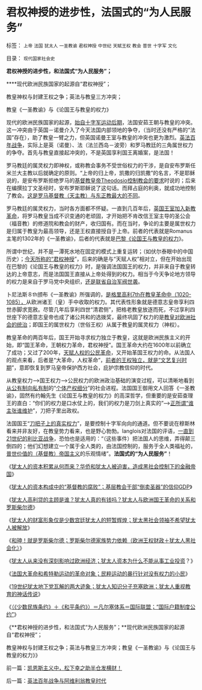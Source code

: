 # 君权神授的进步性，法国式的“为人民服务”

标签： `上帝` `法国` `犹太人` `一圣教谕` `君权神授` `中世纪` `天赋王权` `教会` `普世` `十字军` `文化` 

目录： `现代国家社会史`

**君权神授的进步性，和法国式“为人民服务”；**

****现代欧洲民族国家的起源自“君权神授”；

教皇神权与封建王权之争；英法与教皇三方冲突；

教皇《一圣教谕》与《论国王与教皇的权力》

现代的欧洲民族国家的起源，[始自十字军运动后期](../../../2010/5/24/法兰克“封建”因生产力大倒退.md)，法国安茹王朝与教皇的冲突。这一冲突由于英国－诺曼介入了今天法国内部领地的争夺，（当时还没有严格的“法国”存在），助了教皇一臂之力，但英国诺曼王室与教皇的冲突也更为激烈。[英法百年战争](../../../2011/3/9/英王why对大宪章有诚信？法国弱在那里？.md)，实际上是英（诺曼）、法（法兰西岛－波旁）和罗马教廷的三角属世权力的争夺。首先与教皇直接起冲突的，不是英国享利国王离婚案，是法国！

罗马教廷的属灵权力即神权，或称教会事务不受世俗权力的干涉，是自安布罗斯任米兰大主教以后就确定的原则。“上帝的归上帝，凯撒的归凯撒”的名言，不是耶稣说的，是安布罗斯拒绝罗马的[基督教皇帝Theodosio控制教会的要求](../../../2010/11/26/基督教罗马帝国对基督徒的迫害，对异教的残酷迫害；.md)时说的；后来在编撰拉丁文圣经时，安布罗斯耶稣说了这句话。而拜占庭的利奥，就成功地控制了教会。[这是罗马基督教（天主教）与东正教最大的不同](../../../2010/11/5/罗马教皇和大主教的区别;为什么基督教会自称代表了民主？.md)。

罗马教廷的属灵权力，当时各方面都不怀疑。一直到几百年后，[英国王室加入新教革命](../../../2011/3/9/英王why对大宪章有诚信？法国弱在那里？.md)，将罗马教皇当成不识变通的老顽固，才开始把不肯改信王室主导的圣公会（福音教）的修道院和教会的财产，收归国有。而在当时，争论的主要是属世权力是归属于教皇为最高领导，还是王权直接授自于上帝。前者的代表就是Romanus主笔的1302年的《一圣教谕》，后者的代表就是[巴黎《论国王与教皇的权力](../../../2011/3/7/《大宪章》是国王对教皇的革命.md)》。

所谓中世纪，并不是一潭死水地在固定的模式上重复运转；（如伏尔泰眼中的中国历史）；[今天所称的“君权神授](../../../2011/1/26/君权神授“向弱者倾斜”和绝对的弱者.md)”，后来的确是与“天赋人权”相对立，但在开始出现在巴黎的《论国王与教皇的权力》时，是强调法国国王的权力，并非来自于教皇转达的上帝意志，而是法国国王直接从上帝处得到的权力。相当于今天争论地方领导的权力是来自于罗马党中央组织，[还是联省自治军阀世袭](../../../2011/1/10/“联省自治”军阀混战必定导致中央集权.md)。

卜尼法斯８th颁布《一圣教谕》所强调的，[是格里高利7th在教皇革命中（1020-1085），](../../../2011/1/23/五四愚昧精神和中世纪道德法庭.md)从欧洲诸王（皇）手中收取的权力。其代表性形象就是德意志皇帝享利四世赤脚求宽赦。尽管几年后享利四世“清君侧”，把格老教皇放逐而死，不过享利四世座下的德意志皇帝也成了诸公共和的选拨奖，最终巩固了权力的是[教皇对欧洲社会的统治](../../../2011/3/13/文艺复兴在意大利仅仅复兴了文艺.md)；即国王的属世权力（世俗王权）从属于教皇的属灵权力（神权）。

教皇革命的两百年后，国王开始寻求权力独立于教皇，这就是欧洲民族主义的开始，即“国王革命，王朝权力革命，君权神授”。国王革命大约在1600年以前确立了成功；又过了200年，[天赋人权的公民革命](../../../2009/10/17/人权是经济学概念.md)，又开始革国王权力的命。从法国人的观点来看，后者是“大革命，人权革命”，[前者的王权独立，就是“文艺复兴时期](../../../2010/11/20/基督教中世纪是信仰的泛滥，社会的退步.md)”，意即恢复到罗马皇帝保护西方社会，庇护宗教信仰的时代。

从教皇权力——>国王权力——>公民权力的欧洲政治基础的演变过程，可以清晰地看到[从公有制向私有制](../../../2010/8/8/近2500年是公有制瓦解的历史.md)的“[个体产权细分](../../../2010/1/22/管理学向经济学靠拢“产权细分”.md)”的社会进程。法国国王御用文人回答《一圣教谕》，固然有约翰先生《论国王与教皇的权力》的高深哲学，但重要的是安茹查理王的直白：“你们的权力是口水仗上的，我们的权力是刀剑上真实的”——>[正所谓“谁主张谁维护](../../../2009/4/7/谁主张谁维护的现代国际法；海洋法的利益声明.md)”，刀把子里出政权。

法国国王“[刀把子上的真实权力](../../../2010/11/18/基督教的真理和内战，教会的特权.md)”，是要控制十字军向向的通道。但不要说在穆斯林看来并非友好，在教皇势力看来，也是野心勃勃。langlois对法国的评语，[一直到21世纪的利比亚战争](../../../2011/3/25/非法无正义；不要信仰“内战不可避免”；.md)，恐怕也是适用的：“（这些事件）把法国人的思维，弄得颠三倒四的；他们幻想建立一个属于全人类的，由法国控制的，服务于全人类福祉的，[普世价值的（基督教）帝国主义](../../../2011/4/24/宪法要简单易懂，不能博大精深.md)的乐观情绪”。**法国式的“为人民服务”**！

《[犹太人的资本积累从何而来？华侨和犹太人被迫害，造成黑社会控制下的金融帝国](../../../2011/8/28/华人和犹太人的“万恶的资本”是从那里积累的？.md)》

《[犹太人的资本构成中的“基督教的腐败”；基层教会干部“倒卖圣器”的信仰GDP](../../../2011/8/28/希特勒灭绝犹太人，不是欧洲传统的反犹主义.md)》

《[犹太人高利贷的主顾是谁？犹太人真的有钱吗？犹太人与欧洲国王革命的关系和罗斯柴尔德](../../../2011/8/28/犹太人高利贷的主顾是谁？犹太人真的有钱吗？.md)》

《[犹太人的财富形象仅是少数宫廷犹太人的短暂辉煌；犹太黑社会领袖不希望犹太人被解放](../../../2011/8/29/罗斯柴尔德家族的真实身份和跨国业务.md)》

《[和珅！就是罗斯柴尔德；罗斯柴尔德家族势力依赖（欧洲王权财政＋犹太人黑社会化）](../../../2011/8/29/和珅！就是罗斯柴尔德！.md)》

《[犹太人从来没有深刻影响过欧洲经济；犹太人资本为什么不能从事工业投资](../../../2011/8/29/为什么犹太人不能产生工业资本家？.md)？》

《[法国大革命和希特勒运动的革命对象；民粹运动的暴行针对没有权力的小民](../../../2011/8/30/“等值税收总额限制”和国有企业和调控政策.md)》

《[19世纪犹太地下党瓦解的两大迹象；犹太人知识分子充塞欧洲；犹太人重视教育的神话传说](../../../2011/8/30/犹太人重视教育的神话，马克思痛骂犹太人.md)》

《[（《少数民族条约》＋《和平条约》）＝凡尔塞体系＝国际联盟；“国际户籍制度公约”](../../../2011/8/30/《国际户籍制度公约》和二战前的少数民族.md)》

《**君权神授的进步性，和法国式“为人民服务”；**现代欧洲民族国家的起源自“君权神授”；

教皇神权与封建王权之争；英法与教皇三方冲突；教皇《一圣教谕》与《论国王与教皇的权力》》

前一篇：[凯恩斯主义中，松下幸之助半仓发横财！](../../../2011/8/31/凯恩斯主义中，松下幸之助半仓发横财！.md)

后一篇：[英法百年战争与阿维利翁教皇时代](../../../2011/8/31/英法百年战争与阿维利翁教皇时代.md)